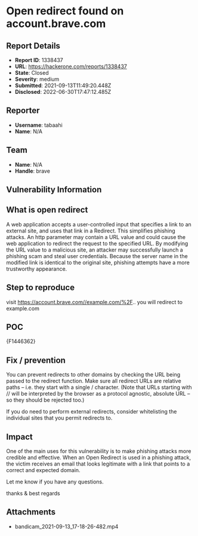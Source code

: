 # Open redirect found on account.brave.com

## Report Details
- **Report ID**: 1338437
- **URL**: https://hackerone.com/reports/1338437
- **State**: Closed
- **Severity**: medium
- **Submitted**: 2021-09-13T11:49:20.448Z
- **Disclosed**: 2022-06-30T17:47:12.485Z

## Reporter
- **Username**: tabaahi
- **Name**: N/A

## Team
- **Name**: N/A
- **Handle**: brave

## Vulnerability Information
## What is open redirect
A web application accepts a user-controlled input that specifies a link to an external site, and uses that link in a Redirect. This simplifies phishing attacks.
An http parameter may contain a URL value and could cause the web application to redirect the request to the specified URL. By modifying the URL value to a malicious site, an attacker may successfully launch a phishing scam and steal user credentials. Because the server name in the modified link is identical to the original site, phishing attempts have a more trustworthy appearance.

## Step to reproduce
visit https://account.brave.com//example.com/%2F.. you will redirect to example.com

## POC
{F1446362}

## Fix / prevention
You can prevent redirects to other domains by checking the URL being passed to the redirect function. Make sure all redirect URLs are relative paths – i.e. they start with a single / character. (Note that URLs starting with // will be interpreted by the browser as a protocol agnostic, absolute URL – so they should be rejected too.)

If you do need to perform external redirects, consider whitelisting the individual sites that you permit redirects to.

## Impact

One of the main uses for this vulnerability is to make phishing attacks more credible and effective. When an Open Redirect is used in a phishing attack, the victim receives an email that looks legitimate with a link that points to a correct and expected domain.

Let me know if you have any questions.

thanks & best regards

## Attachments
- bandicam_2021-09-13_17-18-26-482.mp4
